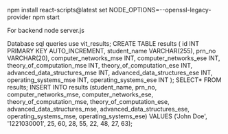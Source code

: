 npm install react-scripts@latest
set NODE_OPTIONS=--openssl-legacy-provider
npm start


  For backend
  node server.js

  
Database sql queries
use vit_results;
CREATE TABLE results (
    id INT PRIMARY KEY AUTO_INCREMENT,
    student_name VARCHAR(255),
    prn_no VARCHAR(20),
    computer_networks_mse INT,
    computer_networks_ese INT,
    theory_of_computation_mse INT,
    theory_of_computation_ese INT,
    advanced_data_structures_mse INT,
    advanced_data_structures_ese INT,
    operating_systems_mse INT,
    operating_systems_ese INT
);
SELECT* FROM results;
INSERT INTO results (student_name, prn_no, computer_networks_mse, computer_networks_ese, 
                     theory_of_computation_mse, theory_of_computation_ese, 
                     advanced_data_structures_mse, advanced_data_structures_ese, 
                     operating_systems_mse, operating_systems_ese)
VALUES ('John Doe', '1221030001', 25, 60, 28, 55, 22, 48, 27, 63);
